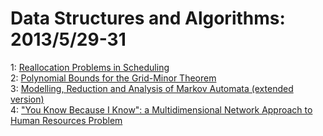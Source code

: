 # Data Structures and Algorithms: 2013/5/29-31  
1: [Reallocation Problems in Scheduling](https://doi.org/10.48550/arXiv.1305.6555)  
2: [Polynomial Bounds for the Grid-Minor Theorem](https://doi.org/10.48550/arXiv.1305.6577)  
3: [Modelling, Reduction and Analysis of Markov Automata (extended version)](https://doi.org/10.48550/arXiv.1305.7050)  
4: ["You Know Because I Know": a Multidimensional Network Approach to Human  Resources Problem](https://doi.org/10.48550/arXiv.1305.7146)  